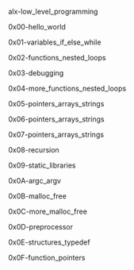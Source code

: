 alx-low_level_programming

0x00-hello_world

0x01-variables_if_else_while

0x02-functions_nested_loops

0x03-debugging

0x04-more_functions_nested_loops

0x05-pointers_arrays_strings

0x06-pointers_arrays_strings

0x07-pointers_arrays_strings

0x08-recursion

0x09-static_libraries

0x0A-argc_argv

0x0B-malloc_free

0x0C-more_malloc_free

0x0D-preprocessor

0x0E-structures_typedef

0x0F-function_pointers



